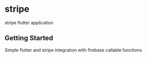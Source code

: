 # stripe

stripe flutter application

## Getting Started

Simple flutter and stripe integration with firebase callable functions.
